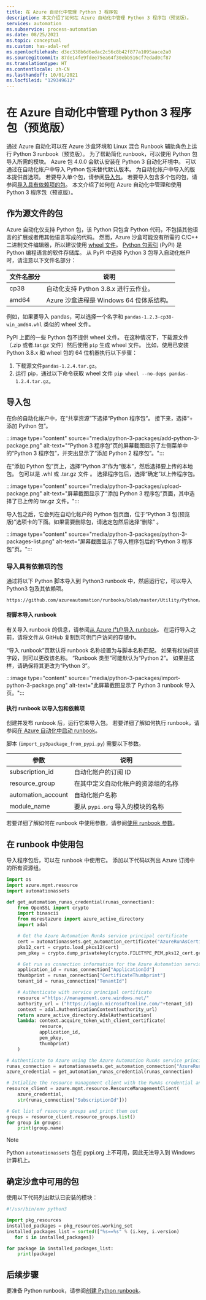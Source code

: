 ```yaml
---
title: 在 Azure 自动化中管理 Python 3 程序包
description: 本文介绍了如何在 Azure 自动化中管理 Python 3 程序包（预览版）。
services: automation
ms.subservice: process-automation
ms.date: 08/25/2021
ms.topic: conceptual
ms.custom: has-adal-ref
ms.openlocfilehash: d3ec338b6d6edac2c56c8b42f877a1095aace2a0
ms.sourcegitcommit: 87de14fe9fdee75ea64f30ebb516cf7edad0cf87
ms.translationtype: HT
ms.contentlocale: zh-CN
ms.lasthandoff: 10/01/2021
ms.locfileid: "129349612"
---
```

# <a name="manage-python-3-packages-preview-in-azure-automation"></a>在 Azure 自动化中管理 Python 3 程序包（预览版）

通过 Azure 自动化可以在 Azure 沙盒环境和 Linux 混合 Runbook 辅助角色上运行 Python 3 runbook（预览版）。 为了帮助简化 runbook，可以使用 Python 包导入所需的模块。 Azure 包 4.0.0 会默认安装在 Python 3 自动化环境中。 可以通过在自动化帐户中导入 Python 包来替代默认版本。 为自动化帐户中导入的版本提供首选项。 若要导入单个包，请参阅[导入包](#import-a-package)。 若要导入包含多个包的包，请参阅[导入具有依赖项的包](#import-a-package-with-dependencies)。 本文介绍了如何在 Azure 自动化中管理和使用 Python 3 程序包（预览版）。

## <a name="packages-as-source-files"></a>作为源文件的包

Azure 自动化仅支持 Python 包，该 Python 只包含 Python 代码，不包括其他语言的扩展或者用其他语言写成的代码。 然而，Azure 沙盒可能没有所需的 C/C++ 二进制文件编辑器，所以建议使用 [wheel 文件](https://pythonwheels.com/)。 [Python 包索引](https://pypi.org/) (PyPI) 是 Python 编程语言的软件存储库。 从 PyPI 中选择 Python 3 包导入自动化帐户时，请注意以下文件名部分：

| 文件名部分 | 说明 |
|---|---|
|cp38|自动化支持 Python 3.8.x 进行云作业。|
|amd64|Azure 沙盒进程是 Windows 64 位体系结构。|

例如，如果要导入 pandas，可以选择一个名字和 `pandas-1.2.3-cp38-win_amd64.whl` 类似的 wheel 文件。

PyPI 上面的一些 Python 包不提供 wheel 文件。 在这种情况下，下载源文件（.zip 或者.tar.gz 文件）然后使用 `pip` 生成 wheel 文件。 比如，使用已安装 Python 3.8.x 和 wheel 包的 64 位机器执行以下步骤：

1. 下载源文件`pandas-1.2.4.tar.gz`。
1. 运行 pip，通过以下命令获取 wheel 文件 `pip wheel --no-deps pandas-1.2.4.tar.gz`。

## <a name="import-a-package"></a>导入包

在你的自动化帐户中，在“共享资源”下选择“Python 程序包”。 接下来，选择“+ 添加 Python 包”。

:::image type="content" source="media/python-3-packages/add-python-3-package.png" alt-text="“Python 3 程序包”页的屏幕截图显示了左侧菜单中的“Python 3 程序包”，并突出显示了“添加 Python 2 程序包”。":::

在“添加 Python 包”页上，选择“Python 3”作为“版本”，然后选择要上传的本地包。 包可以是 .whl 或 .tar.gz 文件 。 选择程序包后，选择“确定”以上传程序包。

:::image type="content" source="media/python-3-packages/upload-package.png" alt-text="屏幕截图显示了“添加 Python 3 程序包”页面，其中选择了已上传的 tar.gz 文件。":::

导入包之后，它会列在自动化帐户的 Python 包页面，位于“Python 3 包(预览版)”选项卡的下面。如果需要删除包，请选定包然后选择“删除” 。

:::image type="content" source="media/python-3-packages/python-3-packages-list.png" alt-text="屏幕截图显示了导入程序包后的“Python 3 程序包”页。":::

### <a name="import-a-package-with-dependencies"></a>导入具有依赖项的包

通过将以下 Python 脚本导入到 Python3 runbook 中，然后运行它，可以导入 Python3 包及其依赖项。

```cmd
https://github.com/azureautomation/runbooks/blob/master/Utility/Python/import_py3package_from_pypi.py
```

#### <a name="importing-the-script-into-a-runbook"></a>将脚本导入 runbook
有关导入 runbook 的信息，请参阅[从 Azure 门户导入 runbook](manage-runbooks.md#import-a-runbook-from-the-azure-portal)。 在运行导入之前，请将文件从 GitHub 复制到可供门户访问的存储中。

“导入 runbook”页默认将 runbook 名称设置为与脚本名称匹配。 如果有权访问该字段，则可以更改该名称。 “Runbook 类型”可能默认为“Python 2”。 如果是这样，请确保将其更改为“Python 3”。

:::image type="content" source="media/python-3-packages/import-python-3-package.png" alt-text="此屏幕截图显示了 Python 3 runbook 导入页。":::

#### <a name="executing-the-runbook-to-import-the-package-and-dependencies"></a>执行 runbook 以导入包和依赖项

创建并发布 runbook 后，运行它来导入包。 若要详细了解如何执行 runbook，请参阅[在 Azure 自动化中启动 runbook](start-runbooks.md)。

脚本 (`import_py3package_from_pypi.py`) 需要以下参数。

| 参数 | 说明 |
|---------------|-----------------|
|subscription_id | 自动化帐户的订阅 ID |
| resource_group | 在其中定义自动化帐户的资源组的名称 |
| automation_account | 自动化帐户名称 |
| module_name | 要从 `pypi.org` 导入的模块的名称 |

若要详细了解如何在 runbook 中使用参数，请参阅[使用 runbook 参数](start-runbooks.md#work-with-runbook-parameters)。

## <a name="use-a-package-in-a-runbook"></a>在 runbook 中使用包

导入程序包后，可以在 runbook 中使用它。 添加以下代码以列出 Azure 订阅中的所有资源组。

```python
import os  
import azure.mgmt.resource  
import automationassets  

def get_automation_runas_credential(runas_connection):  
    from OpenSSL import crypto  
    import binascii  
    from msrestazure import azure_active_directory  
    import adal 

    # Get the Azure Automation RunAs service principal certificate  
    cert = automationassets.get_automation_certificate("AzureRunAsCertificate")  
    pks12_cert = crypto.load_pkcs12(cert)  
    pem_pkey = crypto.dump_privatekey(crypto.FILETYPE_PEM,pks12_cert.get_privatekey())  

    # Get run as connection information for the Azure Automation service principal 
    application_id = runas_connection["ApplicationId"]  
    thumbprint = runas_connection["CertificateThumbprint"]  
    tenant_id = runas_connection["TenantId"]  

    # Authenticate with service principal certificate  
    resource ="https://management.core.windows.net/"  
    authority_url = ("https://login.microsoftonline.com/"+tenant_id)  
    context = adal.AuthenticationContext(authority_url)  
    return azure_active_directory.AdalAuthentication(  
    lambda: context.acquire_token_with_client_certificate(  
            resource,  
            application_id,  
            pem_pkey,  
            thumbprint) 
    ) 

# Authenticate to Azure using the Azure Automation RunAs service principal  
runas_connection = automationassets.get_automation_connection("AzureRunAsConnection")  
azure_credential = get_automation_runas_credential(runas_connection)  

# Intialize the resource management client with the RunAs credential and subscription  
resource_client = azure.mgmt.resource.ResourceManagementClient(  
    azure_credential,  
    str(runas_connection["SubscriptionId"]))  

# Get list of resource groups and print them out  
groups = resource_client.resource_groups.list()  
for group in groups:  
    print(group.name) 
```

> [!NOTE]
> Python `automationassets` 包在 pypi.org 上不可用，因此无法导入到 Windows 计算机上。

## <a name="identify-available-packages-in-sandbox"></a>确定沙盒中可用的包

使用以下代码列出默认已安装的模块：

```python
#!/usr/bin/env python3

import pkg_resources
installed_packages = pkg_resources.working_set
installed_packages_list = sorted(["%s==%s" % (i.key, i.version)
   for i in installed_packages])

for package in installed_packages_list:
    print(package)
```

## <a name="next-steps"></a>后续步骤

要准备 Python runbook，请参阅[创建 Python runbook](learn/automation-tutorial-runbook-textual-python-3.md)。
